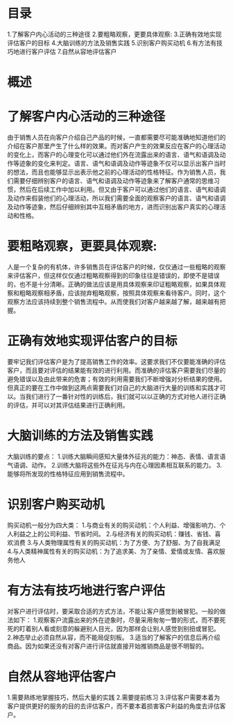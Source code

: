 # 目录
1.了解客户内心活动的三种途径
2.要粗略观察，更要具体观察: 
3.正确有效地实现评估客户的目标
4.大脑训练的方法及销售实践
5.识别客户购买动机
6.有方法有技巧地进行客户评估
7.自然从容地评估客户

# 概述
  

# 了解客户内心活动的三种途径
  由于销售人员在向客户介绍自己产品的时候，一直都需要尽可能准确地知道他们的介绍在客户那里产生了什么样的效果。而对客户产生的效果反应在客户的心理活动的变化上，而客户的心理变化可以通过他们外在流露出来的语言、语气和语调及动作等迹象的变化来判定。语言、语气和语调及动作等迹象不仅可以显示出客户当时的想法，而且也能够显示出表示他之前的心理活动的性格特征。作为销售人员，我们需要仔细辨别客户的语言、语气和语调及动作等迹象来了解客户通常的思维习惯，然后在后续工作中加以利用。但又由于客户可以通过他们的语言、语气和语调及动作来假装他们的心理活动，所以我们需要全面的观察客户的语言、语气和语调及动作等迹象，然后仔细辨别其中互相矛盾的地方，进而识别出客户真实的心理活动和性格。

# 要粗略观察，更要具体观察: 
  人是一个复杂的有机体，许多销售员在评估客户的时候，仅仅通过一些粗略的观察来评估客户，但这样仅仅通过粗略观察得到的印象往往是错误的，即使不是错误的，也不是十分清晰。正确的做法应该是用具体观察来印证粗略观察，如果具体观察和粗略观察相矛盾，应该抛弃粗略观察，按照具体观察来看待客户。同时，这个观察方法应该持续到整个销售流程中。从而使我们对客户越来越了解，越来越有把握。

# 正确有效地实现评估客户的目标
  要牢记我们评估客户是为了提高销售工作的效率。这要求我们不仅要能准确的评估客户，而且要对评估的结果能有效的进行利用。而准确的评估客户需要我们尽量的避免错误以及由此带来的危害；有效的利用需要我们不断增强对分析结果的使用。但真正的要在工作中做到这两点需要我们对自己的大脑进行大量的训练和实践才可以。当我们进行了一番针对性的训练后，我们就可以以正确的方式对他人进行正确的评估，并可以对其评估结果进行正确利用。

# 大脑训练的方法及销售实践
  大脑训练的要点：
  1.训练大脑瞬间感知大量体外征兆的能力：神态、表情、语言语气语调、动作。
  2.训练大脑将这些外在征兆与内在心理因素相互联系的能力。
  3.能够将所发现的性格特征应用到销售流程中。

# 识别客户购买动机
  购买动机一般分为四大类：
  1.与商业有关的购买动机：个人利益、增强影响力、个人利益之上的公司利益、节省时间。
  2.与经济有关的购买动机：赚钱、省钱、喜欢消费
  3.与人类物理属性有关的购买动机：为了方便、为了舒服、为了自我满足
  4.与人类精神属性有关的购买动机：为了追求美、为了亲情、爱情或友情、喜欢服务他人

# 有方法有技巧地进行客户评估
  对客户进行评估时，要采取合适的方式方法，不能让客户感觉到被冒犯。一般的做法如下：
  1.观察客户流露出来的外在迹象时，尽量采用匆匆一瞥的形式，而不要死死的盯着别人看或刻意的躲避别人目光，因为那样会让别人感觉到别扭或冒犯。
  2.神态举止必须自然从容，而不能局促刻板。
  3.适当的了解客户的信息后再介绍商品。因为如果还没有对客户进行评估就直接开始推销商品是很不明智的。

# 自然从容地评估客户
  1.需要熟练地掌握技巧，然后大量的实践
  2.需要提前练习
  3.评估客户需要本着为客户提供更好的服务的目的去评估客户，而不要本着损害客户利益的角度去评估客户。